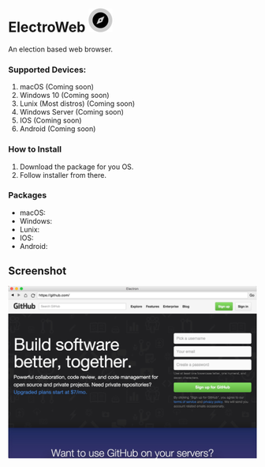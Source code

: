 # ElectroWeb ![logo](F9C1B4E3-0165-4A3C-BBCD-474D31C5B570.png)  
 
An election based web browser.

### Supported Devices:
1. macOS (Coming soon)
2. Windows 10 (Coming soon)
3. Lunix (Most distros) (Coming soon)
4. Windows Server (Coming soon)
5. IOS (Coming soon)
6. Android (Coming soon)

### How to Install
1. Download the package for you OS.
2. Follow installer from there.

### Packages
- macOS:
- Windows:
- Lunix:
- IOS:
- Android:

## Screenshot

![screenshot](EDC1E3ED-B82F-46AA-8038-1A9B139A7F6C.jpeg) 
 
